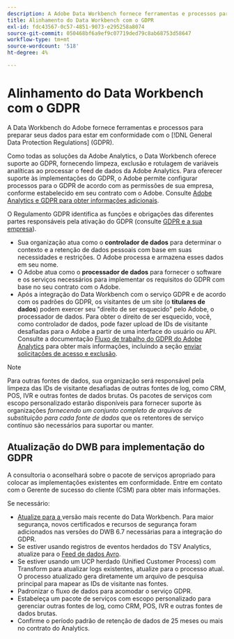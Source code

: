 ```yaml
---
description: A Adobe Data Workbench fornece ferramentas e processos para preparar seus dados para estar em conformidade com os Regulamentos Gerais de Proteção de Dados (GDPR).
title: Alinhamento do Data Workbench com o GDPR
exl-id: fdc43567-0c57-4851-9073-e295258a8074
source-git-commit: 050468bf6a9ef9c07719ded79c8ab68753d58647
workflow-type: tm+mt
source-wordcount: '518'
ht-degree: 4%

---
```


# Alinhamento do Data Workbench com o GDPR

A Data Workbench do Adobe fornece ferramentas e processos para preparar seus dados para estar em conformidade com o [!DNL General Data Protection Regulations] (GDPR).

Como todas as soluções da Adobe Analytics, o Data Workbench oferece suporte ao GDPR, fornecendo limpeza, exclusão e rotulagem de variáveis analíticas ao processar o feed de dados da Adobe Analytics. Para oferecer suporte às implementações do GDPR, o Adobe permite configurar processos para o GDPR de acordo com as permissões de sua empresa, conforme estabelecido em seu contrato com o Adobe. Consulte [Adobe Analytics e GDPR para obter informações adicionais](https://experienceleague.adobe.com/docs/analytics/admin/data-governance/an-gdpr-overview.html?lang=pt-BR).

O Regulamento GDPR identifica as funções e obrigações das diferentes partes responsáveis pela ativação do GDPR (consulte [GDPR e a sua empresa](https://www.adobe.com/br/privacy/general-data-protection-regulation.html)).

* Sua organização atua como o **controlador de dados** para determinar o contexto e a retenção de dados pessoais com base em suas necessidades e restrições. O Adobe processa e armazena esses dados em seu nome.
* O Adobe atua como o **processador de dados** para fornecer o software e os serviços necessários para implementar os requisitos do GDPR com base no seu contrato com o Adobe.
* Após a integração do Data Workbench com o serviço GDPR e de acordo com os padrões do GDPR, os visitantes de um site (o **titulares de dados**) podem exercer seu &quot;direito de ser esquecido&quot; pelo Adobe, o processador de dados. Para obter o direito de ser esquecido, você, como controlador de dados, pode fazer upload de IDs de visitante desafiadas para o Adobe a partir de uma interface do usuário ou API. Consulte a documentação [Fluxo de trabalho do GDPR do Adobe Analytics](https://experienceleague.adobe.com/docs/analytics/admin/data-governance/an-gdpr-workflow.html?lang=en) para obter mais informações, incluindo a seção [enviar solicitações de acesso e exclusão](https://experienceleague.adobe.com/docs/analytics/admin/data-governance/gdpr-submit-access-delete.html).

>[!NOTE]
>
>Para outras fontes de dados, sua organização será responsável pela limpeza das IDs de visitante desafiadas de outras fontes de log, como CRM, POS, IVR e outras fontes de dados brutas. Os pacotes de serviços com escopo personalizado estarão disponíveis para fornecer suporte às organizações _fornecendo um conjunto completo de arquivos de substituição para cada fonte de dados_ que os retentores de serviço contínuo são necessários para suportar ou manter.

## Atualização do DWB para implementação do GDPR

A consultoria o aconselhará sobre o pacote de serviços apropriado para colocar as implementações existentes em conformidade. Entre em contato com o Gerente de sucesso do cliente (CSM) para obter mais informações.

Se necessário:

* [Atualize para a ](https://experienceleague.adobe.com/docs/data-workbench/using/release-notes/release-notes.html) versão mais recente do Data Workbench. Para maior segurança, novos certificados e recursos de segurança foram adicionados nas versões do DWB 6.7 necessárias para a integração do GDPR.
* Se estiver usando registros de eventos herdados do TSV Analytics, atualize para o [Feed de dados Avro](https://experienceleague.adobe.com/docs/data-workbench/using/dataset/log-proc-config-file/c-log-sources.html#section-9a824b4c3d5549e7952a7111232035b2).
* Se estiver usando um UCP herdado (Unified Customer Process) com Transform para atualizar logs existentes, atualize para o processo atual. O processo atualizado gera diretamente um arquivo de pesquisa principal para mapear as IDs de visitante nas fontes.
* Padronizar o fluxo de dados para acomodar o serviço GDPR.
* Estabeleça um pacote de serviços com escopo personalizado para gerenciar outras fontes de log, como CRM, POS, IVR e outras fontes de dados brutas.
* Confirme o período padrão de retenção de dados de 25 meses ou mais no contrato do Analytics.
